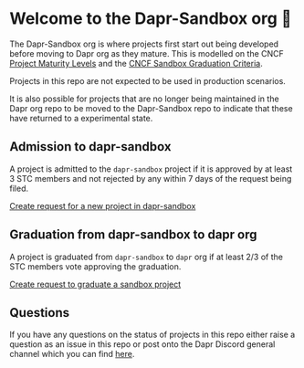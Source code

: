 # Welcome to the Dapr-Sandbox org 👋

The Dapr-Sandbox org is where projects first start out being developed before moving to Dapr org as they mature. 
This is modelled on the CNCF [Project Maturity Levels](https://www.cncf.io/projects/) and the [CNCF Sandbox Graduation Criteria](https://github.com/cncf/toc/blob/main/process/sandbox.md).

Projects in this repo are not expected to be used in production scenarios.

It is also possible for projects that are no longer being maintained in the Dapr org repo to be moved to the Dapr-Sandbox repo to indicate 
that these have returned to a experimental state.

## Admission to dapr-sandbox

A project is admitted to the `dapr-sandbox` project if it is approved by at least 3 STC members and not rejected by any within 7 days of the request being filed.

[Create request for a new project in dapr-sandbox](https://github.com/dapr/community/issues/new?template=sandbox-admission.md&title=Request%20for%20new%20sandbox%20project:%20%3Cyour%20project%20name%3E)

## Graduation from dapr-sandbox to dapr org

A project is graduated from `dapr-sandbox` to `dapr` org if at least 2/3 of the STC members vote approving the graduation.

[Create request to graduate a sandbox project](https://github.com/dapr/community/issues/new?template=sandbox-graduation.md&title=Request%20for%20graduation%20of%20sandbox%20project:%20%3Cyour%20project%20name%3E)

## Questions

If you have any questions on the status of projects in this repo either raise a question as an issue in this repo or post onto the Dapr Discord
general channel which you can find [here](https://github.com/dapr/community#questions-and-issues).
